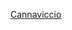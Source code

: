 <a href="http://apily.io/slidify?md=https://raw.github.com/cvdlab-bio/webindex/cannaviccio_dev_branch/Cannaviccio/2013-04-18/2013-04-18.md">Cannaviccio</a>
